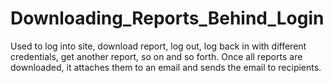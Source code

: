 # Downloading_Reports_Behind_Login
Used to log into site, download report, log out, log back in with different credentials, get another report, so on and so forth. Once all reports are downloaded, it attaches them to an email and sends the email to recipients.
